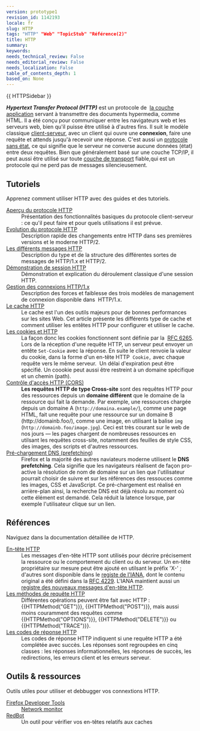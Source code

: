 ```yaml
---
version: prototype1
revision_id: 1142193
locale: fr
slug: HTTP
tags: "HTTP" "Web" "TopicStub" "Référence(2)"
title: HTTP
summary: 
keywords: 
needs_technical_review: False
needs_editorial_review: False
needs_localization: False
table_of_contents_depth: 1
based_on: None
---
```

<div>{{ HTTPSidebar }}</div>

<p class="summary"><strong><dfn>Hypertext Transfer Protocol (HTTP)</dfn></strong> est un protocole de&nbsp; <a class="external" href="https://fr.wikipedia.org/wiki/Couche_application">la couche application</a> servant à transmettre des documents hypermedia, comme HTML. Il a été conçu pour communiquer entre les navigateurs web et les serveurs web, bien qu'il puisse être utilisé à d'autres fins. Il suit le modèle classique <a class="external" href="https://fr.wikipedia.org/wiki/Client-serveur">client-serveur</a>, avec un client qui ouvre une <strong>connexion</strong>, faire une requête et attends jusqu'à recevoir une réponse. C'est aussi un <a class="external" href="https://fr.wikipedia.org/wiki/Serveur_sans_%C3%A9tat">protocole sans état</a>, ce qui signifie que le serveur ne converse aucune données (état) entre deux requêtes. Bien que généralement basé sur une couche TCP/IP, il peut aussi être utilisé sur toute <a class="external" href="https://fr.wikipedia.org/wiki/Couche_transport">couche de transport</a> fiable,qui est un protocole qui ne perd pas de messages silencieusement.</p>

<div class="column-container">
<div class="column-half">
<h2 id="Tutoriels">Tutoriels</h2>

<p>Apprenez comment utiliser HTTP avec des guides et des tutoriels.</p>

<dl>
 <dt><a href="/en-US/docs/Web/HTTP/Overview">Aperçu du protocole&nbsp;HTTP</a></dt>
 <dd>Présentation des fonctionnalités basiques du protocole client-serveur : <span id="result_box" lang="fr"><span>ce qu'il peut faire</span> <span>et pour quels </span><span>utilisations il est prévue.</span></span></dd>
 <dt><a href="/en-US/docs/Web/HTTP/Basics_of_HTTP/Evolution_of_HTTP">Evolution du protocole HTTP</a></dt>
 <dd>Description&nbsp;rapide des changements entre HTTP dans ses premières versions et le moderne HTTP/2.</dd>
 <dt><a href="/en-US/docs/Web/HTTP/Messages">Les différents messages HTTP</a></dt>
 <dd>Description du type et de la structure des différentes sortes de messages de HTTP/1.x et HTTP/2.</dd>
 <dt><a href="/en-US/docs/Web/HTTP/Session">Démonstration de session HTTP</a></dt>
 <dd>Démonstration et explication du déroulement classique d'une session HTTP.</dd>
 <dt><a href="/en-US/docs/Web/HTTP/Connection_management_in_HTTP_1.x">Gestion des connexions&nbsp;HTTP/1.x</a></dt>
 <dd>Description des forces et faiblesse des trois modèles de management de connexion disponible dans&nbsp; HTTP/1.x.</dd>
 <dt><a href="/en-US/docs/Mozilla/HTTP_cache">Le cache HTTP</a></dt>
 <dd>Le cache est l'un des outils majeurs pour de bonnes performances sur les sites Web. Cet article présente les différents type de cache et comment utiliser les entêtes HTTP pour configurer et utiliser le cache.</dd>
 <dt><a href="/en-US/docs/Web/HTTP/Cookies">Les cookies et HTTP</a></dt>
 <dd>La façon donc les cookies fonctionnent sont définie par la&nbsp; <a class="external" href="http://tools.ietf.org/html/rfc6265">RFC 6265</a>. Lors de la réception d'une requête HTTP, un serveur peut envoyer un entête <code>Set-Cookie</code> avec la réponse. En suite le client renvoie la valeur du cookie, dans la forme d'un en-tête HTTP &nbsp;<code>Cookie,</code> avec chaque requête vers le même serveur.&nbsp; Un délai d'expiration peut être spécifié. Un coookie peut aussi être restreint à un domaine spécifique et un chemin (path).</dd>
 <dt><a href="/fr/docs/HTTP/Access_control_CORS">Contrôle d'accès HTTP (CORS)</a></dt>
 <dd><strong>Les requêtes HTTP de type Cross-site</strong> sont des requêtes HTTP pour des ressources depuis un <strong>domaine différent</strong> que&nbsp;<span id="result_box" lang="fr"><span>le domaine</span> <span>de la ressource</span> <span>qui fait la demande</span><span>.</span></span> Par exemple, une ressources chargée depuis un domaine A (<code>http://domaina.example/</code>), comme une page HTML, fait une requête pour une ressource sur un domaine B (http://domainb.foo/), comme une image, en utilisant la balise <code>img</code> (<code>http://domainb.foo/image.jpg</code>). Ceci est très courant sur le web de nos jours — les pages chargent de nombreuses ressources en utilsant les requêtes cross-site, notamment des feuilles de style CSS, des images, des scripts et d'autres ressources.</dd>
 <dt><a href="/en-US/docs/Web/HTTP/Controlling_DNS_prefetching">Pré-chargement DNS (prefetching</a>)</dt>
 <dd>Firefox et la majorité des autres naviateurs moderne utilisent le <strong>DNS prefetching</strong>. Cela signifie que les navigateurs réalisent de façon pro-active la résolution de nom de domaine sur un lien que l'utilisateur pourrait choisir de suivre et sur les références des ressouces comme les images, CSS et JavaScript. Ce pré-chargement est réalisé en arrière-plan ainsi, la recherche DNS est déjà résolu au moment où cette élément est demandé. Cela réduit la latence lorsque, par exemple l'utilisateur clique sur un lien.</dd>
</dl>
</div>

<div class="column-half">
<h2 id="Références">Références</h2>

<p>Naviguez dans la documentation détaillée de HTTP.</p>

<dl>
 <dt><a href="/fr/docs/HTTP/Headers">En-tête HTTP</a></dt>
 <dd>Les messages d'en-tête HTTP sont utilisés pour décrire précisement la ressource&nbsp;ou le comportement du client ou du serveur. Un en-tête propriétaire sur mesure peut être ajouté en utilsant le préfix 'X-' ; d'autres sont disponible dans le <a class="external" href="http://www.iana.org/assignments/message-headers/perm-headers.html">registe de l'IANA</a>, dont le contenu original a été défini dans la <a class="external" href="http://tools.ietf.org/html/rfc4229">RFC 4229</a>. L'IANA maintient aussi un <a class="external" href="http://www.iana.org/assignments/message-headers/prov-headers.html">registre des nouveaux messages d'en-tête HTTP</a>.</dd>
 <dt><a href="/en-US/docs/Web/HTTP/Methods">Les méthodes de requête HTTP</a></dt>
 <dd>Différentes opérations peuvent être fait avec HTTP : {{HTTPMethod("GET")}}, {{HTTPMethod("POST")}}, mais aussi moins couramment des requêtes comme&nbsp; {{HTTPMethod("OPTIONS")}}, {{HTTPMethod("DELETE")}} ou {{HTTPMethod("TRACE")}}.</dd>
 <dt><a href="/en-US/docs/Web/HTTP/Response_codes">Les codes de réponse HTTP</a></dt>
 <dd>Les codes de réponse&nbsp;HTTP indiquent si une requête HTTP a été <span class="short_text" id="result_box" lang="fr"><span>complétée&nbsp;avec succès. Les réponses sont regroupées en cinq classes : les réponses informationnelles, les réponses de succès, les redirections, les erreurs client et les erreurs serveur</span></span>.</dd>
</dl>

<h2 id="Outils_ressources">Outils &amp; ressources</h2>

<p>Outils utiles pour utiliser et debbugger vos connextions HTTP.</p>

<dl>
 <dt><a href="/en-US/docs/Tools">Firefox Developer Tools</a></dt>
 <dd><a href="/en-US/docs/Tools/Network_Monitor">Network monitor</a></dd>
 <dt><a href="https://redbot.org/">RedBot</a></dt>
 <dd>Un outil pour vérifier vos en-têtes relatifs aux caches</dd>
</dl>
</div>
</div>

